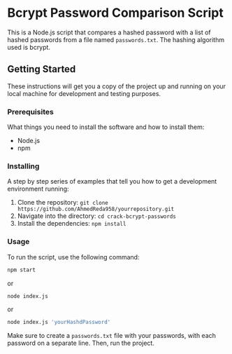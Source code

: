 # Bcrypt Password Comparison Script

This is a Node.js script that compares a hashed password with a list of hashed passwords from a file named `passwords.txt`. The hashing algorithm used is bcrypt.

## Getting Started

These instructions will get you a copy of the project up and running on your local machine for development and testing purposes.

### Prerequisites

What things you need to install the software and how to install them:

- Node.js
- npm

### Installing

A step by step series of examples that tell you how to get a development environment running:

1. Clone the repository: `git clone https://github.com/AhmedReda958/yourrepository.git`
2. Navigate into the directory: `cd crack-bcrypt-passwords`
3. Install the dependencies: `npm install`

### Usage

To run the script, use the following command:

```bash
npm start
```

or

```bash
node index.js
```

or

```bash
node index.js 'yourHashdPassword'
```

Make sure to create a `passwords.txt` file with your passwords, with each password on a separate line. Then, run the project.
